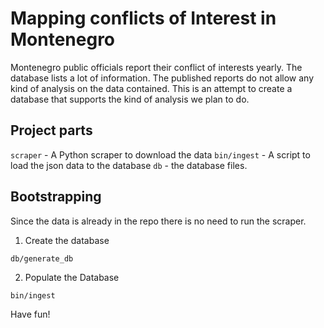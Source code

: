 # Mapping conflicts of Interest in Montenegro

Montenegro public officials report their conflict of interests yearly. The
database lists a lot of information. The published reports do not allow any
kind of analysis on the data contained. This is an attempt to create a
database that supports the kind of analysis we plan to do.

## Project parts

```scraper``` - A Python scraper to download the data
```bin/ingest```  - A script to load the json data to the database
```db``` - the database files.

## Bootstrapping

Since the data is already in the repo there is no need to run the scraper.

1. Create the database 


```
db/generate_db
```

2. Populate the Database

```
bin/ingest
```

Have fun!

